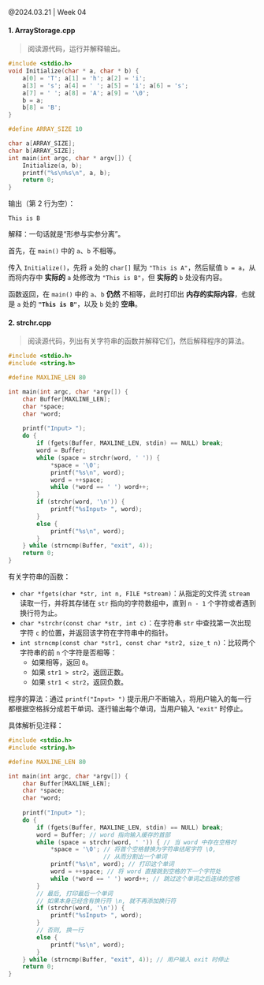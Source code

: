 @2024.03.21 | Week 04

#### 1. ArrayStorage.cpp

> 阅读源代码，运行并解释输出。

```cpp
#include <stdio.h>
void Initialize(char * a, char * b) {
	a[0] = 'T'; a[1] = 'h'; a[2] = 'i';
	a[3] = 's'; a[4] = ' '; a[5] = 'i'; a[6] = 's';
	a[7] = ' '; a[8] = 'A'; a[9] = '\0';
	b = a;
	b[8] = 'B';
}

#define ARRAY_SIZE 10

char a[ARRAY_SIZE];
char b[ARRAY_SIZE];
int main(int argc, char * argv[]) {
	Initialize(a, b);
	printf("%s\n%s\n", a, b);
	return 0;
}
```

输出（第 2 行为空）：

```text
This is B

```

解释：一句话就是“形参与实参分离”。

首先，在 `main()` 中的 `a`、`b` 不相等。

传入 `Initialize()`，先将 `a` 处的 `char[]` 赋为 `"This is A"`，然后赋值 `b = a`，从而将内存中 **实际的** `a` 处修改为 `"This is B"`，但 **实际的** `b` 处没有内容。

函数返回，在 `main()` 中的 `a`、`b` **仍然** 不相等，此时打印出 **内存的实际内容**，也就是 `a` 处的 **`"This is B"`**，以及 `b` 处的 **空串**。

#### 2. strchr.cpp

> 阅读源代码，列出有关字符串的函数并解释它们，然后解释程序的算法。

```cpp
#include <stdio.h>
#include <string.h>

#define MAXLINE_LEN 80

int main(int argc, char *argv[]) {
    char Buffer[MAXLINE_LEN];
    char *space;
    char *word;
	
    printf("Input> ");
    do {
        if (fgets(Buffer, MAXLINE_LEN, stdin) == NULL) break;
        word = Buffer;
        while (space = strchr(word, ' ')) {
            *space = '\0';
            printf("%s\n", word);
            word = ++space;
            while (*word == ' ') word++;
        }
        if (strchr(word, '\n')) {
            printf("%sInput> ", word);
        }
        else {
            printf("%s\n", word);
        }
    } while (strncmp(Buffer, "exit", 4));
    return 0;
}
```

有关字符串的函数：

- `char *fgets(char *str, int n, FILE *stream)`：从指定的文件流 `stream` 读取一行，并将其存储在 `str` 指向的字符数组中，直到 `n - 1` 个字符或者遇到换行符为止。
- `char *strchr(const char *str, int c)`：在字符串 `str` 中查找第一次出现字符 `c` 的位置，并返回该字符在字符串中的指针。
- `int strncmp(const char *str1, const char *str2, size_t n)`：比较两个字符串的前 `n` 个字符是否相等：
	- 如果相等，返回 `0`。
	- 如果 `str1 > str2`，返回正数。
	- 如果 `str1 < str2`，返回负数。

程序的算法：通过 `printf("Input> ")` 提示用户不断输入，将用户输入的每一行都根据空格拆分成若干单词、逐行输出每个单词，当用户输入 `"exit"` 时停止。

具体解析见注释：

```cpp
#include <stdio.h>
#include <string.h>

#define MAXLINE_LEN 80

int main(int argc, char *argv[]) {
    char Buffer[MAXLINE_LEN];
    char *space;
    char *word;
	
    printf("Input> ");
    do {
        if (fgets(Buffer, MAXLINE_LEN, stdin) == NULL) break;
        word = Buffer; // word 指向输入缓存的首部
        while (space = strchr(word, ' ')) { // 当 word 中存在空格时
            *space = '\0'; // 将首个空格替换为字符串结尾字符 \0,
				           // 从而分割出一个单词
            printf("%s\n", word); // 打印这个单词
            word = ++space; // 将 word 直接跳到空格的下一个字符处
            while (*word == ' ') word++; // 跳过这个单词之后连续的空格
        }
        // 最后, 打印最后一个单词
        // 如果本身已经含有换行符 \n, 就不再添加换行符
        if (strchr(word, '\n')) {
            printf("%sInput> ", word);
        }
        // 否则, 换一行
        else {
            printf("%s\n", word);
        }
    } while (strncmp(Buffer, "exit", 4)); // 用户输入 exit 时停止
    return 0;
}
```